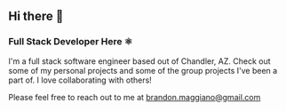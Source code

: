 ## Hi there 👋

### Full Stack Developer Here ⚛

I'm a full stack software engineer based out of Chandler, AZ. Check out some of my personal projects and some of the group projects I've been a part of. I love collaborating with others!

Please feel free to reach out to me at brandon.maggiano@gmail.com
